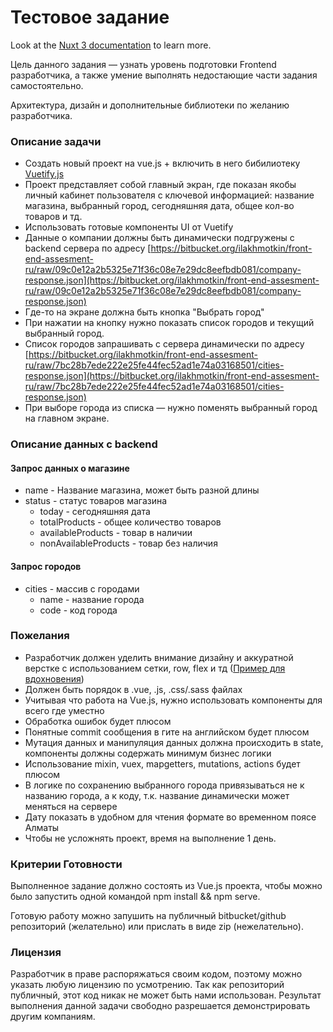 # Тестовое заданиe

Look at the [Nuxt 3 documentation](https://nuxt.com/docs/getting-started/introduction) to learn more.

Цель данного задания — узнать уровень подготовки Frontend разработчика, а также умение выполнять недостающие части задания самостоятельно.

Архитектура, дизайн и дополнительные библиотеки по желанию разработчика.

### Описание задачи ###
* Создать новый проект на vue.js + включить в него бибилиотеку [Vuetify.js](https://vuetifyjs.com/en/)
* Проект представляет собой главный экран, где показан якобы личный кабинет пользователя с ключевой информацией: название магазина, выбранный город, сегодняшняя дата, общее кол-во товаров и тд.
* Использовать готовые компоненты UI от Vuetify
* Данные о компании должны быть динамически подгружены с backend сервера по адресу [https://bitbucket.org/ilakhmotkin/front-end-assesment-ru/raw/09c0e12a2b5325e71f36c08e7e29dc8eefbdb081/company-response.json](https://bitbucket.org/ilakhmotkin/front-end-assesment-ru/raw/09c0e12a2b5325e71f36c08e7e29dc8eefbdb081/company-response.json)
* Где-то на экране должна быть кнопка "Выбрать город"
* При нажатии на кнопку нужно показать список городов и текущий выбранный город.
* Список городов запрашивать с сервера динамически по адресу [https://bitbucket.org/ilakhmotkin/front-end-assesment-ru/raw/7bc28b7ede222e25fe44fec52ad1e74a03168501/cities-response.json](https://bitbucket.org/ilakhmotkin/front-end-assesment-ru/raw/7bc28b7ede222e25fe44fec52ad1e74a03168501/cities-response.json)
* При выборе города из списка — нужно поменять выбранный город на главном экране.

### Описание данных с backend ###
#### Запрос данных о магазине ####
* name - Название магазина, может быть разной длины
* status - статус товаров магазина
	* today - сегодняшняя дата
	* totalProducts - общее количество товаров
	* availableProducts - товар в наличии
	* nonAvailableProducts - товар без наличия

#### Запрос городов ####
* cities - массив с городами
	* name - название города
	* code - код города

### Пожелания ###

* Разработчик должен уделить внимание дизайну и аккуратной верстке с использованием сетки, row, flex и тд ([Пример для вдохновения](https://i.ibb.co/ZMp0Czy/popup.png))
* Должен быть порядок в .vue, .js, .css/.sass файлах
* Учитывая что работа на Vue.js, нужно использовать компоненты для всего где уместно
* Обработка ошибок будет плюсом
* Понятные commit сообщения в гите на английском будет плюсом
* Мутация данных и манипуляция данных должна происходить в state, компоненты должны содержать минимум бизнес логики
* Использование mixin, vuex, mapgetters, mutations, actions будет плюсом
* В логике по сохранению выбранного города привязываться не к названию города, а к коду, т.к. название динамически может меняться на сервере
* Дату показать в удобном для чтения формате во временном поясе Алматы
* Чтобы не усложнять проект, время на выполнение 1 день.

### Критерии Готовности ###

Выполненное задание должно состоять из Vue.js проекта, чтобы можно было запустить одной командой npm install && npm serve.

Готовую работу можно запушить на публичный bitbucket/github репозиторий (желательно) или прислать в виде zip  (нежелательно).

### Лицензия ###

Разработчик в праве распоряжаться своим кодом, поэтому можно указать любую лицензию по усмотрению. Так как репозиторий публичный, этот код никак не может быть нами использован. Результат выполнения данной задачи свободно разрешается демонстрировать другим компаниям.